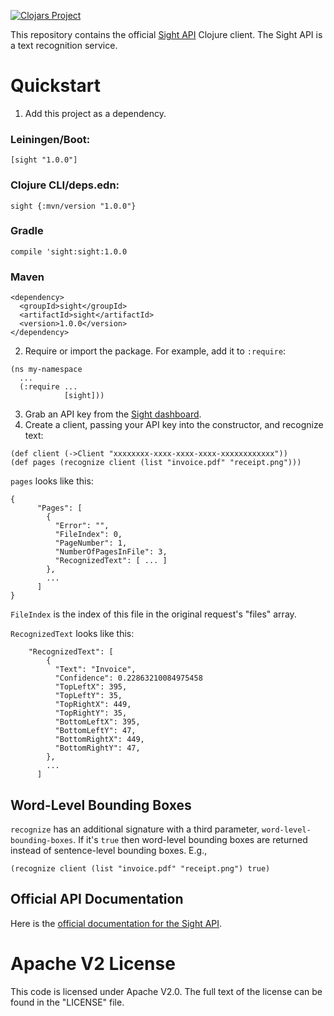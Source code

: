 [![Clojars Project](https://img.shields.io/clojars/v/sight.svg)](https://clojars.org/sight)

This repository contains the official [Sight API](https://siftrics.com/) Clojure client. The Sight API is a text recognition service.

# Quickstart

1. Add this project as a dependency.

### Leiningen/Boot:

```
[sight "1.0.0"]
```

### Clojure CLI/deps.edn:

```
sight {:mvn/version "1.0.0"}
```

### Gradle

```
compile 'sight:sight:1.0.0
```

### Maven

```
<dependency>
  <groupId>sight</groupId>
  <artifactId>sight</artifactId>
  <version>1.0.0</version>
</dependency>
```

2. Require or import the package. For example, add it to `:require`:

```
(ns my-namespace
  ...
  (:require ...
            [sight]))
```

3. Grab an API key from the [Sight dashboard](https://siftrics.com/).
4. Create a client, passing your API key into the constructor, and recognize text:

```
(def client (->Client "xxxxxxxx-xxxx-xxxx-xxxx-xxxxxxxxxxxx"))
(def pages (recognize client (list "invoice.pdf" "receipt.png")))
```

`pages` looks like this:

```
{
      "Pages": [
        {
          "Error": "",
          "FileIndex": 0,
          "PageNumber": 1,
          "NumberOfPagesInFile": 3,
          "RecognizedText": [ ... ]
        },
        ...
      ]
}
```

`FileIndex` is the index of this file in the original request's "files" array.

`RecognizedText` looks like this:

```
    "RecognizedText": [
        {
          "Text": "Invoice",
          "Confidence": 0.22863210084975458
          "TopLeftX": 395,
          "TopLeftY": 35,
          "TopRightX": 449,
          "TopRightY": 35,
          "BottomLeftX": 395,
          "BottomLeftY": 47,
          "BottomRightX": 449,
          "BottomRightY": 47,
        },
        ...
      ]
```

## Word-Level Bounding Boxes

`recognize` has an additional signature with a third parameter, `word-level-bounding-boxes`. If it's `true` then word-level bounding boxes are returned instead of sentence-level bounding boxes. E.g.,

```
(recognize client (list "invoice.pdf" "receipt.png") true)
```

## Official API Documentation

Here is the [official documentation for the Sight API](https://siftrics.com/docs/sight.html).

# Apache V2 License

This code is licensed under Apache V2.0. The full text of the license can be found in the "LICENSE" file.
